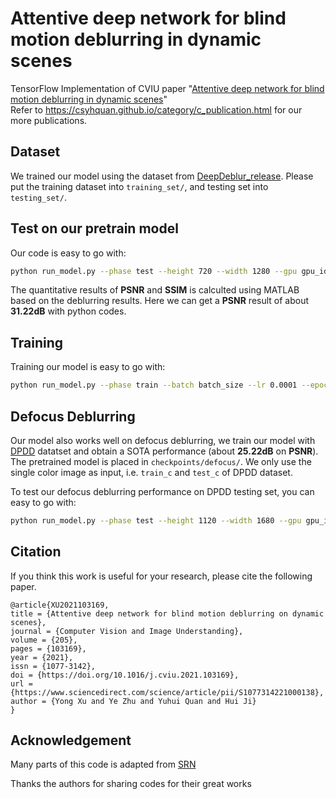# Attentive deep network for blind motion deblurring in dynamic scenes
TensorFlow Implementation of CVIU paper "[Attentive deep network for blind motion deblurring in dynamic scenes](https://csyhquan.github.io/manuscript/21_cviu_Attentive%20Deep%20Network%20for%20Blind%20Motion%20Deblurring%20on%20Dynamic%20Scenes.pdf)" <br/>
Refer to https://csyhquan.github.io/category/c_publication.html for our more publications.
## Dataset
We trained our model using the dataset from [DeepDeblur_release](https://github.com/SeungjunNah/DeepDeblur_release). Please put the training dataset into `training_set/`, and testing set into `testing_set/`.
## Test on our pretrain model
Our code is easy to go with:
```bash
python run_model.py --phase test --height 720 --width 1280 --gpu gpu_id
```
The quantitative results of **PSNR** and **SSIM** is calculted using MATLAB based on the deblurring results. Here we can get a **PSNR** result of about **31.22dB** with python codes.
## Training 
Training our model is easy to go with:
```bash
python run_model.py --phase train --batch batch_size --lr 0.0001 --epoch 4000
```

## Defocus Deblurring
Our model also works well on defocus deblurring, we train our model with [DPDD](https://github.com/Abdullah-Abuolaim/defocus-deblurring-dual-pixel) datatset and obtain a SOTA performance (about **25.22dB** on **PSNR**). The pretrained model is placed in `checkpoints/defocus/`. We only use the single color image as input, i.e. `train_c` and `test_c` of DPDD dataset.

To test our defocus deblurring performance on DPDD testing set, you can easy to go with:
```bash
python run_model.py --phase test --height 1120 --width 1680 --gpu gpu_id --model defcous --steps 105000 --input_path input_dir --output_path out_dir
```

## Citation
If you think this work is useful for your research, please cite the following paper.

```
@article{XU2021103169,
title = {Attentive deep network for blind motion deblurring on dynamic scenes},
journal = {Computer Vision and Image Understanding},
volume = {205},
pages = {103169},
year = {2021},
issn = {1077-3142},
doi = {https://doi.org/10.1016/j.cviu.2021.103169},
url = {https://www.sciencedirect.com/science/article/pii/S1077314221000138},
author = {Yong Xu and Ye Zhu and Yuhui Quan and Hui Ji}
}
```

## Acknowledgement
Many parts of this code is adapted from [SRN](https://github.com/jiangsutx/SRN-Deblur)

Thanks the authors for sharing codes for their great works
